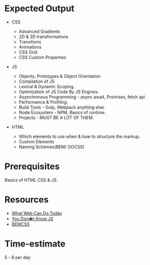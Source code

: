 # Expected Output

- CSS
  - Advanced Gradients
  - 2D & 3D transformations
  - Transitions
  - Animations
  - CSS Grid
  - CSS Custom Properties

- JS
  - Objects, Prototypes & Object Orientation
  - Compilation of JS
  - Lexical & Dynamic Scoping.
  - Optimization of JS Code By JS Engines.
  - Asynchronous Programming - async await, Promises, fetch api
  - Performance & Profiling.
  - Build Tools - Gulp, Webpack anything else.
  - Node Ecosystem - NPM, Basics of runtime.
  - Projects - MUST BE A LOT OF THEM.

- HTML
  - Which elements to use when & how to structure the markup.
  - Custom Elements
  - Naming Schemes(BEM/ OOCSS)

# Prerequisites

Basics of HTML CSS & JS.

# Resources

 -  [What Web Can Do Today](https://whatwebcando.today/)
 -  [You Don�t Know JS](https://github.com/getify/You-Dont-Know-JS)
 -  [BEMCSS](http://getbem.com/introduction/)

# Time-estimate

5 - 8 per day
